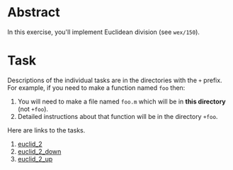 
# Abstract

In this exercise, you'll implement Euclidean division (see `wex/150`).


# Task

Descriptions of the individual tasks are in the directories with the `+` prefix.
For example, if you need to make a function named `foo` then:

1. You will need to make a file named `foo.m` which will be in **this directory** (not `+foo`).
1. Detailed instructions about that function will be in the directory `+foo`.

Here are links to the tasks.

1. [euclid_2](+euclid_2)
1. [euclid_2_down](+euclid_2_down)
1. [euclid_2_up](+euclid_2_up)

